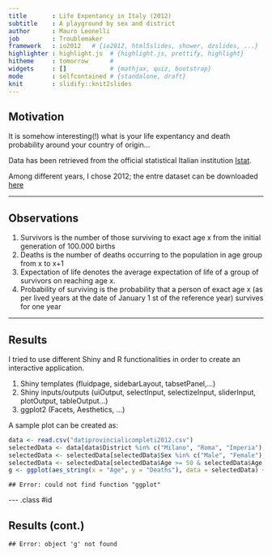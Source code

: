```yaml
---
title       : Life Expentancy in Italy (2012)
subtitle    : A playground by sex and district
author      : Mauro Leonelli
job         : Troublemaker
framework   : io2012   # {io2012, html5slides, shower, dzslides, ...}
highlighter : highlight.js  # {highlight.js, prettify, highlight}
hitheme     : tomorrow      # 
widgets     : []            # {mathjax, quiz, bootstrap}
mode        : selfcontained # {standalone, draft}
knit        : slidify::knit2slides
---
```


## Motivation

It is somehow interesting(!) what is your life expentancy and death probability around your country of origin...

Data has been retrieved from the official statistical Italian institution [Istat](http://www.istat.it).

Among different years, I chose 2012; the entre dataset can be downloaded [here](http://demo.istat.it/unitav2012/download.html)


---  

## Observations

 1. Survivors is the number of those surviving to exact age x from the initial generation of 100.000 births
 2. Deaths is the number of deaths occurring to the population in age group from x to x+1
 3. Expectation of life denotes the average expectation of life of a group of survivors on reaching age x.
 4. Probability of surviving is the probability that a person of exact age x (as per lived years at the date of January 1 st of the reference year) survives for one year 


--- 


## Results

I tried to use different Shiny and R functionalities in order to create an interactive application.
 
 1. Shiny templates (fluidpage, sidebarLayout, tabsetPanel,...)
 2. Shiny inputs/outputs (uiOutput, selectInput, selectizeInput, sliderInput, plotOutput, tableOutput...)
 3. ggplot2 (Facets, Aesthetics, ...)
 
 A sample plot can be created as:
  
  
  ```r
  data <- read.csv("datiprovincialicompleti2012.csv")
  selectedData <- data[data$District %in% c("Milano", "Roma", "Imperia"), ]
  selectedData <- selectedData[selectedData$Sex %in% c("Male", "Female"), ]
  selectedData <- selectedData[selectedData$Age >= 50 & selectedData$Age <= 100, c("Age", "Deaths", "District", "Sex")]
  g <- ggplot(aes_string(x = "Age", y = "Deaths"), data = selectedData) + facet_grid(. ~ Sex) + geom_line(aes(color = District)) + geom_point(aes(color = District))
  ```
  
  ```
  ## Error: could not find function "ggplot"
  ```

--- .class #id 


## Results (cont.)


```
## Error: object 'g' not found
```



